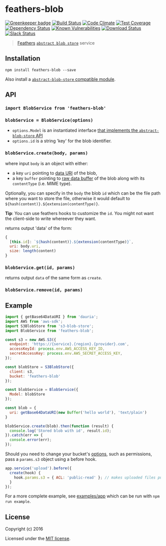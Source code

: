 # feathers-blob

[![Greenkeeper badge](https://badges.greenkeeper.io/feathersjs-ecosystem/feathers-blob.svg)](https://greenkeeper.io/)
[![Build Status](https://travis-ci.org/feathersjs-ecosystem/feathers-blob.png?branch=master)](https://travis-ci.org/feathersjs-ecosystem/feathers-blob)
[![Code Climate](https://codeclimate.com/github/feathersjs/feathers-blob/badges/gpa.svg)](https://codeclimate.com/github/feathersjs-ecosystem/feathers-blob)
[![Test Coverage](https://codeclimate.com/github/feathersjs/feathers-blob/badges/coverage.svg)](https://codeclimate.com/github/feathersjs-ecosystem/feathers-blob/coverage)
[![Dependency Status](https://img.shields.io/david/feathersjs-ecosystem/feathers-blob.svg?style=flat-square)](https://david-dm.org/feathersjs-ecosystem/feathers-blob)
[![Known Vulnerabilities](https://snyk.io/test/github/feathersjs-ecosystem/feathers-blob/badge.svg)](https://snyk.io/test/github/feathersjs-ecosystem/feathers-blob)
[![Download Status](https://img.shields.io/npm/dm/feathers-blob.svg?style=flat-square)](https://www.npmjs.com/package/feathers-blob)
[![Slack Status](http://slack.feathersjs.com/badge.svg)](http://slack.feathersjs.com)

> [Feathers](http://feathersjs.com) [`abstract blob store`](https://github.com/maxogden/abstract-blob-store) service

## Installation

```shell
npm install feathers-blob --save
```

Also install a [`abstract-blob-store` compatible module](https://github.com/maxogden/abstract-blob-store#some-modules-that-use-this).


## API

### `import BlobService from 'feathers-blob'`

### `blobService = BlobService(options)`

- `options.Model` is an instantiated interface [that implements the `abstract-blob-store` API](https://github.com/maxogden/abstract-blob-store#api)
- `options.id` is a string 'key' for the blob identifier.

### `blobService.create(body, params)`

where input `body` is an object with either:
* a key `uri` pointing to [data URI](https://en.wikipedia.org/wiki/Data_URI_scheme) of the blob,
* a key `buffer` pointing to [raw data buffer](https://nodejs.org/api/buffer.html) of the blob along with its `contentType` (i.e. MIME type).

Optionally, you can specify in the `body` the blob `id` which can be the file
path where you want to store the file, otherwise it would default to
`${hash(content)}.${extension(contentType)}`.

**Tip**: You can use feathers hooks to customize the `id`. You might not want the
client-side to write whereever they want.

returns output 'data' of the form:

```js
{
  [this.id]: `${hash(content)}.${extension(contentType)}`,
  uri: body.uri,
  size: length(content)
}
```

### `blobService.get(id, params)`

returns output `data` of the same form as `create`.

### `blobService.remove(id, params)`

## Example

```js
import { getBase64DataURI } from 'dauria';
import AWS from 'aws-sdk';
import S3BlobStore from 's3-blob-store';
import BlobService from 'feathers-blob';

const s3 = new AWS.S3({
  endpoint: 'https://{service}.{region}.{provider}.com',
  accessKeyId: process.env.AWS_ACCESS_KEY_ID,
  secretAccessKey: process.env.AWS_SECRET_ACCESS_KEY,
});

const blobStore = S3BlobStore({
  client: s3,
  bucket: 'feathers-blob'
});

const blobService = BlobService({
  Model: blobStore
});

const blob = {
  uri: getBase64DataURI(new Buffer('hello world'), 'text/plain')
}

blobService.create(blob).then(function (result) {
  console.log('Stored blob with id', result.id);
}).catch(err => {
  console.error(err);
});
```

Should you need to change your bucket's [options](http://docs.aws.amazon.com/AWSJavaScriptSDK/latest/AWS/S3.html#putObject-property), such as permissions, pass a `params.s3` object using a before hook.

```js
app.service('upload').before({
  create(hook) {
    hook.params.s3 = { ACL: 'public-read' }; // makes uploaded files public
  }
});
```

For a more complete example, see [examples/app](./examples/app.js) which can be run with `npm run example`.


## License

Copyright (c) 2016

Licensed under the [MIT license](LICENSE).
